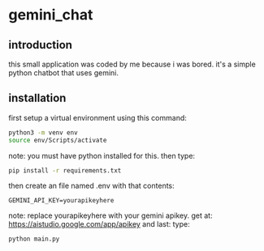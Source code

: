 # gemini_chat
## introduction
this small application was coded by me because i was bored.
it's a simple python chatbot that uses gemini.
## installation
first setup a virtual environment using this command:
```bash
python3 -m venv env
source env/Scripts/activate
```
note: you must have python installed for this.
then type:
```bash
pip install -r requirements.txt
```
then create an file named .env with that contents:
```dotenv
GEMINI_API_KEY=yourapikeyhere
```
note: replace yourapikeyhere with your gemini apikey. get at: https://aistudio.google.com/app/apikey 
and last: type:
```bash
python main.py
```
